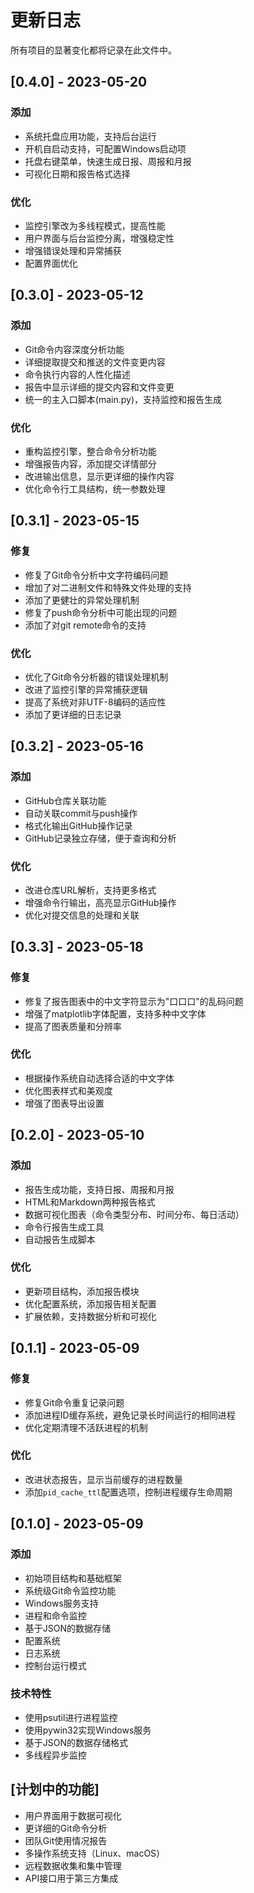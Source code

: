 # 更新日志

所有项目的显著变化都将记录在此文件中。

## [0.4.0] - 2023-05-20

### 添加
- 系统托盘应用功能，支持后台运行
- 开机自启动支持，可配置Windows启动项
- 托盘右键菜单，快速生成日报、周报和月报
- 可视化日期和报告格式选择

### 优化
- 监控引擎改为多线程模式，提高性能
- 用户界面与后台监控分离，增强稳定性
- 增强错误处理和异常捕获
- 配置界面优化

## [0.3.0] - 2023-05-12

### 添加

- Git命令内容深度分析功能
- 详细提取提交和推送的文件变更内容
- 命令执行内容的人性化描述
- 报告中显示详细的提交内容和文件变更
- 统一的主入口脚本(main.py)，支持监控和报告生成

### 优化

- 重构监控引擎，整合命令分析功能
- 增强报告内容，添加提交详情部分
- 改进输出信息，显示更详细的操作内容
- 优化命令行工具结构，统一参数处理

## [0.3.1] - 2023-05-15

### 修复
- 修复了Git命令分析中文字符编码问题
- 增加了对二进制文件和特殊文件处理的支持
- 添加了更健壮的异常处理机制
- 修复了push命令分析中可能出现的问题
- 添加了对git remote命令的支持

### 优化
- 优化了Git命令分析器的错误处理机制
- 改进了监控引擎的异常捕获逻辑
- 提高了系统对非UTF-8编码的适应性
- 添加了更详细的日志记录

## [0.3.2] - 2023-05-16

### 添加
- GitHub仓库关联功能
- 自动关联commit与push操作
- 格式化输出GitHub操作记录
- GitHub记录独立存储，便于查询和分析

### 优化
- 改进仓库URL解析，支持更多格式
- 增强命令行输出，高亮显示GitHub操作
- 优化对提交信息的处理和关联

## [0.3.3] - 2023-05-18

### 修复
- 修复了报告图表中的中文字符显示为"口口口"的乱码问题
- 增强了matplotlib字体配置，支持多种中文字体
- 提高了图表质量和分辨率

### 优化
- 根据操作系统自动选择合适的中文字体
- 优化图表样式和美观度
- 增强了图表导出设置

## [0.2.0] - 2023-05-10

### 添加

- 报告生成功能，支持日报、周报和月报
- HTML和Markdown两种报告格式
- 数据可视化图表（命令类型分布、时间分布、每日活动）
- 命令行报告生成工具
- 自动报告生成脚本

### 优化

- 更新项目结构，添加报告模块
- 优化配置系统，添加报告相关配置
- 扩展依赖，支持数据分析和可视化

## [0.1.1] - 2023-05-09

### 修复

- 修复Git命令重复记录问题
- 添加进程ID缓存系统，避免记录长时间运行的相同进程
- 优化定期清理不活跃进程的机制

### 优化

- 改进状态报告，显示当前缓存的进程数量
- 添加`pid_cache_ttl`配置选项，控制进程缓存生命周期

## [0.1.0] - 2023-05-09

### 添加

- 初始项目结构和基础框架
- 系统级Git命令监控功能
- Windows服务支持
- 进程和命令监控
- 基于JSON的数据存储
- 配置系统
- 日志系统
- 控制台运行模式

### 技术特性

- 使用psutil进行进程监控
- 使用pywin32实现Windows服务
- 基于JSON的数据存储格式
- 多线程异步监控

## [计划中的功能]

- 用户界面用于数据可视化
- 更详细的Git命令分析
- 团队Git使用情况报告
- 多操作系统支持（Linux、macOS）
- 远程数据收集和集中管理
- API接口用于第三方集成 